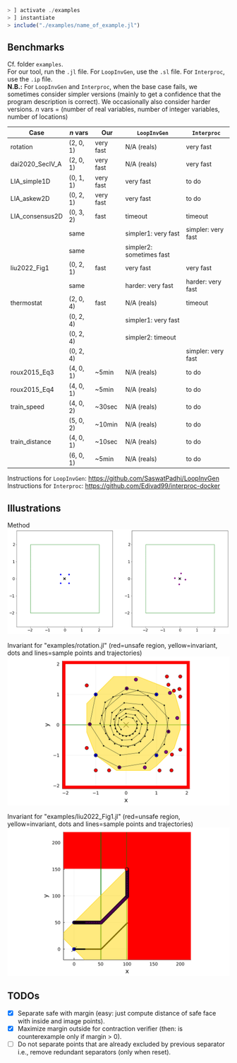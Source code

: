 ```julia
> ] activate ./examples
> ] instantiate
> include("./examples/name_of_example.jl")
```
## Benchmarks

Cf. folder `examples`.<br>
For our tool, run the `.jl` file.
For `LoopInvGen`, use the `.sl` file.
For `Interproc`, use the `.ip` file.<br>
**N.B.:** For `LoopInvGen` and `Interproc`, when the base case fails, we sometimes consider simpler versions (mainly to get a confidence that the program description is correct).
We occasionally also consider harder versions.
$n$ vars = (number of real variables, number of integer variables, number of locations)

| Case | $n$ vars | Our | `LoopInvGen` | `Interproc` |
| --- | --- | --- | --- | --- |
| rotation | (2, 0, 1) | very fast | N/A (reals) | very fast |
| dai2020_SecIV_A | (2, 0, 1) | very fast | N/A (reals) | very fast
| LIA_simple1D | (0, 1, 1) | very fast | very fast | to do
| LIA_askew2D | (0, 2, 1) | very fast | very fast | to do
| LIA_consensus2D | (0, 3, 2) | fast | timeout | timeout
|| same || simpler1: very fast | simpler: very fast
|| same || simpler2: sometimes fast
| liu2022_Fig1 | (0, 2, 1) | fast | very fast | very fast |
|| same || harder: very fast | harder: very fast |
| thermostat | (2, 0, 4) | fast | N/A (reals) | timeout |
|| (0, 2, 4) || simpler1: very fast |
|| (0, 2, 4) || simpler2: timeout |
|| (0, 2, 4) ||| simpler: very fast |
| roux2015_Eq3 | (4, 0, 1) | ~5min | N/A (reals) | to do |
| roux2015_Eq4 | (4, 0, 1) | ~5min | N/A (reals) | to do |
| train_speed | (4, 0, 2) | ~30sec | N/A (reals) | to do |
|| (5, 0, 2) | ~10min | N/A (reals) | to do |
| train_distance | (4, 0, 1) | ~10sec | N/A (reals) | to do |
|| (6, 0, 1) | ~5min | N/A (reals) | to do |

Instructions for `LoopInvGen`: https://github.com/SaswatPadhi/LoopInvGen<br>
Instructions for `Interproc`: https://github.com/Edivad99/interproc-docker

## Illustrations

Method<br>
![](https://github.com/guberger/CEGISPolyhedralBarrier.jl/blob/main/animation_rotating.gif)

Invariant for "examples/rotation.jl" (red=unsafe region, yellow=invariant, dots and lines=sample points and trajectories)<br>
<img src="https://github.com/guberger/CEGISPolyhedralBarrier.jl/blob/main/fig_rotation_full.png" width="600">

Invariant for "examples/liu2022_Fig1.jl" (red=unsafe region, yellow=invariant, dots and lines=sample points and trajectories)<br>
<img src="https://github.com/guberger/CEGISPolyhedralBarrier.jl/blob/main/fig_liu2022_Fig1.png" width="600">

## TODOs

- [x] Separate safe with margin (easy: just compute distance of safe face with
  inside and image points).
- [x] Maximize margin outside for contraction verifier (then: is counterexample only
  if margin > 0).
- [ ] Do not separate points that are already excluded by previous separator
  i.e., remove redundant separators (only when reset).
